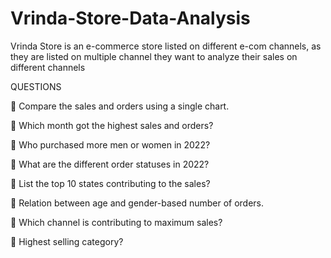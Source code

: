 # Vrinda-Store-Data-Analysis
Vrinda Store is an e-commerce store listed on different e-com channels, as they are listed on multiple channel they want to analyze their sales on different channels

QUESTIONS

	Compare the sales and orders using a single chart.  

	Which month got the highest sales and orders?

	Who purchased more men or women in 2022?

	What are the different order statuses in 2022?

	List the top 10 states contributing to the sales?

	Relation between age and gender-based number of orders.

	Which channel is contributing to maximum sales?

	Highest selling category?
